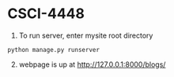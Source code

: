 # CSCI-4448

1. To run server, enter mysite root directory
```
python manage.py runserver
```

2. webpage is up at http://127.0.0.1:8000/blogs/
